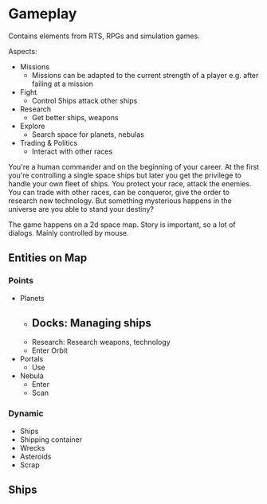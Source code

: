 # Gameplay

Contains elements from RTS, RPGs and simulation games.

Aspects:

* Missions
    - Missions can be adapted to the current strength of a player e.g. after failing at a mission
* Fight
    - Control Ships attack other ships
* Research
    - Get better ships, weapons
* Explore
    - Search space for planets, nebulas
* Trading & Politics 
    - Interact with other races

You're a human commander and on the beginning of your career. At the first you're controlling a single space ships
but later you get the privilege to handle your own fleet of ships. You protect your race, attack the enemies. You 
can trade with other races, can be conqueror, give the order to research new technology. But something mysterious
happens in the universe are you able to stand your destiny?

The game happens on a 2d space map. Story is important, so a lot of dialogs. Mainly controlled by mouse.


## Entities on Map

### Points

* Planets
    - Docks: Managing ships
        - 
    - Research: Research weapons, technology
    - Enter Orbit
* Portals
    - Use
* Nebula
    - Enter
    - Scan

### Dynamic

* Ships
* Shipping container
* Wrecks
* Asteroids
* Scrap

## Ships

